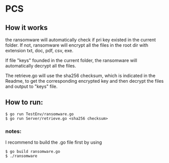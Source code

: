 # PCS

## How it works
the ransomware will automatically check if pri key existed in the current folder. If not, ransomware will encrypt all the files in the root dir with extension txt, doc, pdf, csv, exe. 

If file "keys" founded in the current folder, the ransomware will automatically decrypt all the files.

The retrieve.go will use the sha256 checksum, which is indicated in the Readme, to get the corresponding encrypted key and then decrypt the files and output to "keys" file.
## How to run:
	$ go run TestEnv/ransomware.go
    $ go run Server/retrieve.go <sha256 checksum>
	
### notes:
I recommend to build the .go file first by using 
	
	$ go build ransomware.go
	$ ./ransomware
	